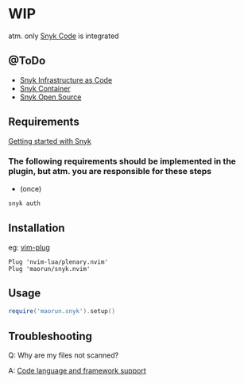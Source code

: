 
# WIP

atm. only [Snyk Code](https://docs.snyk.io/products/snyk-code) is integrated

## @ToDo
- [Snyk Infrastructure as Code](https://docs.snyk.io/products/snyk-infrastructure-as-code)
- [Snyk Container](https://docs.snyk.io/products/snyk-container)
- [Snyk Open Source](https://docs.snyk.io/products/snyk-open-source)

## Requirements
[Getting started with Snyk](https://docs.snyk.io/getting-started)

### The following requirements should be implemented in the plugin, but atm. you are responsible for these steps
- (once)
```bash
snyk auth
```

## Installation
eg:
[vim-plug](https://github.com/junegunn/vim-plug)
```vim
Plug 'nvim-lua/plenary.nvim'
Plug 'maorun/snyk.nvim'
```

## Usage

```lua
require('maorun.snyk').setup()
```

## Troubleshooting
Q: Why are my files not scanned?

A: [Code language and framework support](https://docs.snyk.io/products/snyk-code/snyk-code-language-and-framework-support)

